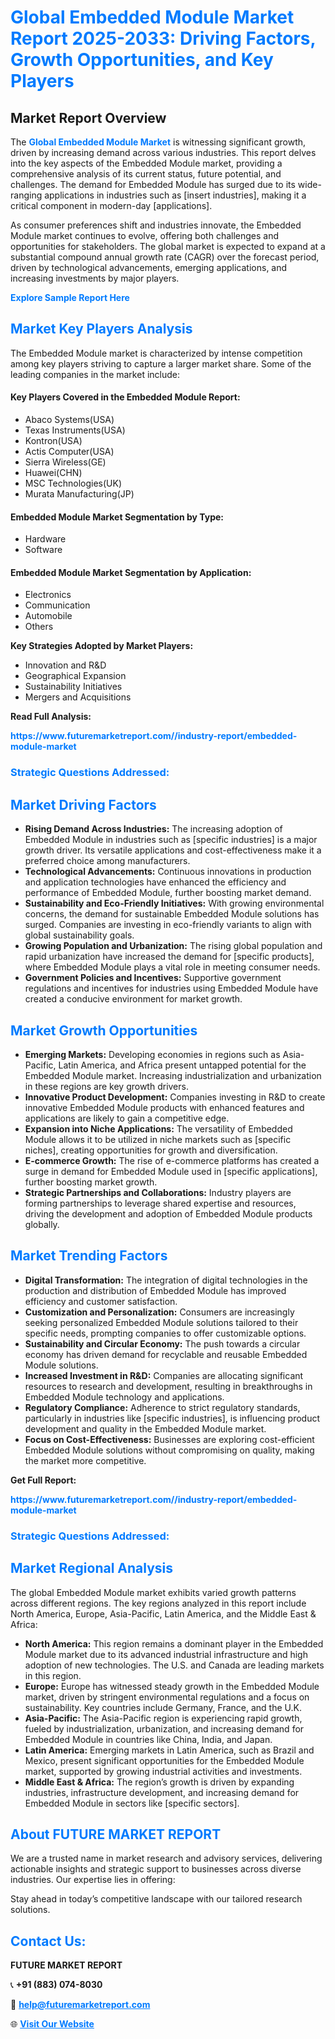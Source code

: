 <h1 style="color: #007BFF;">Global Embedded Module Market Report 2025-2033: Driving Factors, Growth Opportunities, and Key Players</h1>

<section id="overview">
<h2>Market Report Overview</h2>
<p>The <a href="https://www.futuremarketreport.com//industry-report/embedded-module-market" style="color: #007BFF; text-decoration: none;"><strong>Global Embedded Module Market</strong></a> is witnessing significant growth, driven by increasing demand across various industries. This report delves into the key aspects of the Embedded Module market, providing a comprehensive analysis of its current status, future potential, and challenges. The demand for Embedded Module has surged due to its wide-ranging applications in industries such as [insert industries], making it a critical component in modern-day [applications].</p>
<p>As consumer preferences shift and industries innovate, the Embedded Module market continues to evolve, offering both challenges and opportunities for stakeholders. The global market is expected to expand at a substantial compound annual growth rate (CAGR) over the forecast period, driven by technological advancements, emerging applications, and increasing investments by major players.</p>
</section>

<section id="overview">
<p><a href="https://www.futuremarketreport.com//request-sample/reportId=76270" style="color: #007BFF; text-decoration: none;"><strong>Explore Sample Report Here</strong></a></p>
</section>

<section id="key-players">
<h2 style="color: #007BFF;">Market Key Players Analysis</h2>
<p>The Embedded Module market is characterized by intense competition among key players striving to capture a larger market share. Some of the leading companies in the market include:</p>
<h4>Key Players Covered in the Embedded Module Report:</h4>
<ul><li>Abaco Systems(USA)</li><li>Texas Instruments(USA)</li><li>Kontron(USA)</li><li>Actis Computer(USA)</li><li>Sierra Wireless(GE)</li><li>Huawei(CHN)</li><li>MSC Technologies(UK)</li><li>Murata Manufacturing(JP)</li></ul>
<h4>Embedded Module Market Segmentation by Type:</h4>
<ul><li>Hardware</li><li>Software</li></ul>

<h4>Embedded Module Market Segmentation by Application:</h4>
<ul><li>Electronics</li><li>Communication</li><li>Automobile</li><li>Others</li></ul>
<p><strong>Key Strategies Adopted by Market Players:</strong></p>
<ul>
<li>Innovation and R&D</li>
<li>Geographical Expansion</li>
<li>Sustainability Initiatives</li>
<li>Mergers and Acquisitions</li>
</ul>
</section>

<section>
<p><strong>Read Full Analysis: </strong></p><a href="https://www.futuremarketreport.com//industry-report/embedded-module-market" style="color: #007BFF; text-decoration: none;"><strong>https://www.futuremarketreport.com//industry-report/embedded-module-market</strong></a>
<h3 style="color: #007BFF;">Strategic Questions Addressed:</h3>
</section>

<section id="driving-factors">
<h2 style="color: #007BFF;">Market Driving Factors</h2>
<ul>
<li><strong>Rising Demand Across Industries:</strong> The increasing adoption of Embedded Module in industries such as [specific industries] is a major growth driver. Its versatile applications and cost-effectiveness make it a preferred choice among manufacturers.</li>
<li><strong>Technological Advancements:</strong> Continuous innovations in production and application technologies have enhanced the efficiency and performance of Embedded Module, further boosting market demand.</li>
<li><strong>Sustainability and Eco-Friendly Initiatives:</strong> With growing environmental concerns, the demand for sustainable Embedded Module solutions has surged. Companies are investing in eco-friendly variants to align with global sustainability goals.</li>
<li><strong>Growing Population and Urbanization:</strong> The rising global population and rapid urbanization have increased the demand for [specific products], where Embedded Module plays a vital role in meeting consumer needs.</li>
<li><strong>Government Policies and Incentives:</strong> Supportive government regulations and incentives for industries using Embedded Module have created a conducive environment for market growth.</li>
</ul>
</section>

<section id="growth-opportunities">
<h2 style="color: #007BFF;">Market Growth Opportunities</h2>
<ul>
<li><strong>Emerging Markets:</strong> Developing economies in regions such as Asia-Pacific, Latin America, and Africa present untapped potential for the Embedded Module market. Increasing industrialization and urbanization in these regions are key growth drivers.</li>
<li><strong>Innovative Product Development:</strong> Companies investing in R&D to create innovative Embedded Module products with enhanced features and applications are likely to gain a competitive edge.</li>
<li><strong>Expansion into Niche Applications:</strong> The versatility of Embedded Module allows it to be utilized in niche markets such as [specific niches], creating opportunities for growth and diversification.</li>
<li><strong>E-commerce Growth:</strong> The rise of e-commerce platforms has created a surge in demand for Embedded Module used in [specific applications], further boosting market growth.</li>
<li><strong>Strategic Partnerships and Collaborations:</strong> Industry players are forming partnerships to leverage shared expertise and resources, driving the development and adoption of Embedded Module products globally.</li>
</ul>
</section>

<section id="trending-factors">
<h2 style="color: #007BFF;">Market Trending Factors</h2>
<ul>
<li><strong>Digital Transformation:</strong> The integration of digital technologies in the production and distribution of Embedded Module has improved efficiency and customer satisfaction.</li>
<li><strong>Customization and Personalization:</strong> Consumers are increasingly seeking personalized Embedded Module solutions tailored to their specific needs, prompting companies to offer customizable options.</li>
<li><strong>Sustainability and Circular Economy:</strong> The push towards a circular economy has driven demand for recyclable and reusable Embedded Module solutions.</li>
<li><strong>Increased Investment in R&D:</strong> Companies are allocating significant resources to research and development, resulting in breakthroughs in Embedded Module technology and applications.</li>
<li><strong>Regulatory Compliance:</strong> Adherence to strict regulatory standards, particularly in industries like [specific industries], is influencing product development and quality in the Embedded Module market.</li>
<li><strong>Focus on Cost-Effectiveness:</strong> Businesses are exploring cost-efficient Embedded Module solutions without compromising on quality, making the market more competitive.</li>
</ul>
</section>

<section>
<p><strong>Get Full Report: </strong></p><a href="https://www.futuremarketreport.com//industry-report/embedded-module-market" style="color: #007BFF; text-decoration: none;"><strong>https://www.futuremarketreport.com//industry-report/embedded-module-market</strong></a>
<h3 style="color: #007BFF;">Strategic Questions Addressed:</h3>
</section>


<section id="regional-analysis">
<h2 style="color: #007BFF;">Market Regional Analysis</h2>
<p>The global Embedded Module market exhibits varied growth patterns across different regions. The key regions analyzed in this report include North America, Europe, Asia-Pacific, Latin America, and the Middle East & Africa:</p>
<ul>
<li><strong>North America:</strong> This region remains a dominant player in the Embedded Module market due to its advanced industrial infrastructure and high adoption of new technologies. The U.S. and Canada are leading markets in this region.</li>
<li><strong>Europe:</strong> Europe has witnessed steady growth in the Embedded Module market, driven by stringent environmental regulations and a focus on sustainability. Key countries include Germany, France, and the U.K.</li>
<li><strong>Asia-Pacific:</strong> The Asia-Pacific region is experiencing rapid growth, fueled by industrialization, urbanization, and increasing demand for Embedded Module in countries like China, India, and Japan.</li>
<li><strong>Latin America:</strong> Emerging markets in Latin America, such as Brazil and Mexico, present significant opportunities for the Embedded Module market, supported by growing industrial activities and investments.</li>
<li><strong>Middle East & Africa:</strong> The region’s growth is driven by expanding industries, infrastructure development, and increasing demand for Embedded Module in sectors like [specific sectors].</li>
</ul>
</section>

<footer>
<h2 style="color: #007BFF;">About FUTURE MARKET REPORT</h2>
<p>We are a trusted name in market research and advisory services, delivering actionable insights and strategic support to businesses across diverse industries. Our expertise lies in offering:</p>

<p>Stay ahead in today’s competitive landscape with our tailored research solutions.</p>

<h2 style="color: #007BFF;">Contact Us:</h2>
<p><strong>FUTURE MARKET REPORT</strong></p>
<p>📞 <strong>+91 (883) 074-8030</strong></p>
<p>📧 <strong><a href="mailto:help@futuremarketreport.com" style="color: #007BFF;">help@futuremarketreport.com</a></strong></p>
<p>🌐 <strong><a href="https://www.futuremarketreport.com/" style="color: #007BFF;">Visit Our Website</a></strong></p>
</footer>